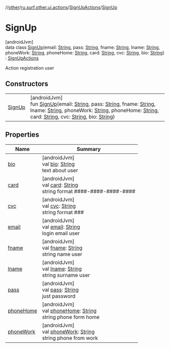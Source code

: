 //[other](../../../../index.md)/[ru.surf.other.ui.actions](../../index.md)/[SignUpActions](../index.md)/[SignUp](index.md)

# SignUp

[androidJvm]\
data class [SignUp](index.md)(email: [String](https://kotlinlang.org/api/latest/jvm/stdlib/kotlin/-string/index.html), pass: [String](https://kotlinlang.org/api/latest/jvm/stdlib/kotlin/-string/index.html), fname: [String](https://kotlinlang.org/api/latest/jvm/stdlib/kotlin/-string/index.html), lname: [String](https://kotlinlang.org/api/latest/jvm/stdlib/kotlin/-string/index.html), phoneWork: [String](https://kotlinlang.org/api/latest/jvm/stdlib/kotlin/-string/index.html), phoneHome: [String](https://kotlinlang.org/api/latest/jvm/stdlib/kotlin/-string/index.html), card: [String](https://kotlinlang.org/api/latest/jvm/stdlib/kotlin/-string/index.html), cvc: [String](https://kotlinlang.org/api/latest/jvm/stdlib/kotlin/-string/index.html), bio: [String](https://kotlinlang.org/api/latest/jvm/stdlib/kotlin/-string/index.html)) : [SignUpActions](../index.md)

Action registration user

## Constructors

| | |
|---|---|
| [SignUp](-sign-up.md) | [androidJvm]<br>fun [SignUp](-sign-up.md)(email: [String](https://kotlinlang.org/api/latest/jvm/stdlib/kotlin/-string/index.html), pass: [String](https://kotlinlang.org/api/latest/jvm/stdlib/kotlin/-string/index.html), fname: [String](https://kotlinlang.org/api/latest/jvm/stdlib/kotlin/-string/index.html), lname: [String](https://kotlinlang.org/api/latest/jvm/stdlib/kotlin/-string/index.html), phoneWork: [String](https://kotlinlang.org/api/latest/jvm/stdlib/kotlin/-string/index.html), phoneHome: [String](https://kotlinlang.org/api/latest/jvm/stdlib/kotlin/-string/index.html), card: [String](https://kotlinlang.org/api/latest/jvm/stdlib/kotlin/-string/index.html), cvc: [String](https://kotlinlang.org/api/latest/jvm/stdlib/kotlin/-string/index.html), bio: [String](https://kotlinlang.org/api/latest/jvm/stdlib/kotlin/-string/index.html)) |

## Properties

| Name | Summary |
|---|---|
| [bio](bio.md) | [androidJvm]<br>val [bio](bio.md): [String](https://kotlinlang.org/api/latest/jvm/stdlib/kotlin/-string/index.html)<br>text about user |
| [card](card.md) | [androidJvm]<br>val [card](card.md): [String](https://kotlinlang.org/api/latest/jvm/stdlib/kotlin/-string/index.html)<br>string format ####-####-####-#### |
| [cvc](cvc.md) | [androidJvm]<br>val [cvc](cvc.md): [String](https://kotlinlang.org/api/latest/jvm/stdlib/kotlin/-string/index.html)<br>string format ### |
| [email](email.md) | [androidJvm]<br>val [email](email.md): [String](https://kotlinlang.org/api/latest/jvm/stdlib/kotlin/-string/index.html)<br>login email user |
| [fname](fname.md) | [androidJvm]<br>val [fname](fname.md): [String](https://kotlinlang.org/api/latest/jvm/stdlib/kotlin/-string/index.html)<br>string name user |
| [lname](lname.md) | [androidJvm]<br>val [lname](lname.md): [String](https://kotlinlang.org/api/latest/jvm/stdlib/kotlin/-string/index.html)<br>string surname user |
| [pass](pass.md) | [androidJvm]<br>val [pass](pass.md): [String](https://kotlinlang.org/api/latest/jvm/stdlib/kotlin/-string/index.html)<br>just password |
| [phoneHome](phone-home.md) | [androidJvm]<br>val [phoneHome](phone-home.md): [String](https://kotlinlang.org/api/latest/jvm/stdlib/kotlin/-string/index.html)<br>string phone form home |
| [phoneWork](phone-work.md) | [androidJvm]<br>val [phoneWork](phone-work.md): [String](https://kotlinlang.org/api/latest/jvm/stdlib/kotlin/-string/index.html)<br>string phone from work |
